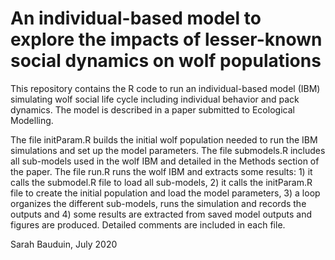 # An individual-based model to explore the impacts of lesser-known social dynamics on wolf populations

This repository contains the R code to run an individual-based model (IBM) simulating wolf social life cycle including individual behavior and pack dynamics. The model is described in a paper submitted to Ecological Modelling.

The file initParam.R builds the initial wolf population needed to run the IBM simulations and set up the model parameters. The file submodels.R includes all sub-models used in the wolf IBM and detailed in the Methods section of the paper. The file run.R runs the wolf IBM and extracts some results: 1) it calls the submodel.R file to load all sub-models, 2) it calls the initParam.R file to create the initial population and load the model parameters, 3) a loop organizes the different sub-models, runs the simulation and records the outputs and 4) some results are extracted from saved model outputs and figures are produced. Detailed comments are included in each file.

Sarah Bauduin, July 2020

